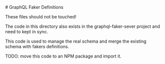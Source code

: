 # GraphQL Faker Definitions

These files should not be touched!

The code in this directory also exists in the graphql-faker-sever project and need to kept in sync.

This code is used to manage the real schema and merge the existing schema with fakers definitions.

TODO: move this code to an NPM package and import it.